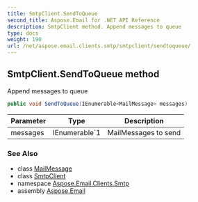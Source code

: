 ```yaml
---
title: SmtpClient.SendToQueue
second_title: Aspose.Email for .NET API Reference
description: SmtpClient method. Append messages to queue
type: docs
weight: 190
url: /net/aspose.email.clients.smtp/smtpclient/sendtoqueue/
---
```

## SmtpClient.SendToQueue method

Append messages to queue

```csharp
public void SendToQueue(IEnumerable<MailMessage> messages)
```

| Parameter | Type | Description |
| --- | --- | --- |
| messages | IEnumerable`1 | MailMessages to send |

### See Also

* class [MailMessage](../../../aspose.email/mailmessage/)
* class [SmtpClient](../)
* namespace [Aspose.Email.Clients.Smtp](../../smtpclient/)
* assembly [Aspose.Email](../../../)


